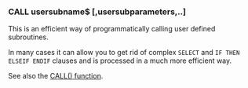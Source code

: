 

### CALL usersubname$ [,usersubparameters,..]

 This is an efficient way of programmatically calling user defined subroutines.
 
 In many cases it can allow you to get rid of complex `SELECT` and `IF THEN ELSEIF ENDIF` clauses and is processed in a much more efficient way.

 See also the [CALL() function](../function/call.md).